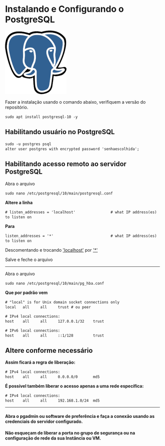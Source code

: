 # Instalando e Configurando o PostgreSQL

<img src="https://github.com/birazn/IDS-IFSPVTP/blob/master/img/postgresql.png"  />

Fazer a instalação usando o comando abaixo, verifiquem a versão do repositório.

```shell
sudo apt install postgresql-10 -y
```

## Habilitando usuário no PostgreSQL

```shell
sudo -u postgres psql
alter user postgres with encrypted password 'senhaescolhida';
```

## Habilitando acesso remoto ao servidor PostgreSQL

Abra o arquivo

```shell
sudo nano /etc/postgresql/10/main/postgresql.conf
```
**Altere a linha**

```shell
# listen_addresses = 'localhost' 				# what IP address(es) to listen on
```

**Para**

```shell
listen_addresses = '*'					    	# what IP address(es) to listen on
```

Descomentando e trocando <u>'localhost'</u> por <u>'*'</u>

Salve e feche o arquivo

------

Abra o arquivo

```shell
sudo nano /etc/postgresql/10/main/pg_hba.conf
```

**Que por padrão vem**

```shell
# "local" is for Unix domain socket connections only
local	all		all		trust # ou peer
```

```shell
# IPv4 local connections:
host 	all 	all 	127.0.0.1/32 	trust
```

```shell
# IPv6 local connections:
host 	all 	all 	::1/128 		trust
```

## Altere conforme necessário

**Assim ficará a regra de liberação:**

```shell
# IPv4 local connections:
host 	all 	all 	0.0.0.0/0 		md5
```

**É possível também liberar o acesso apenas a uma rede específica:**

```shell
# IPv4 local connections:
host 	all 	all 	192.168.1.0/24 	md5
```

------

#### Abra o pgadmin ou software de preferência e faça a conexão usando as credenciais do servidor configurado. 

#### Não esqueçam de liberar a porta no grupo de segurança ou na configuração de rede da sua Instância ou VM.